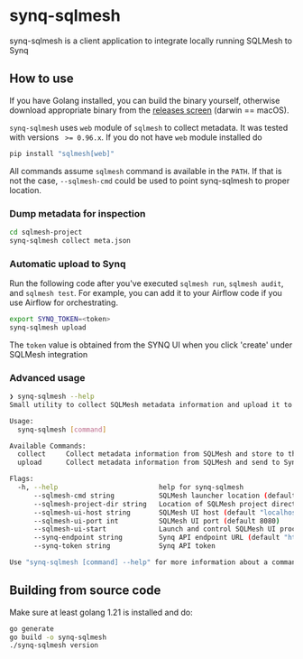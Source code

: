 # synq-sqlmesh
synq-sqlmesh is a client application to integrate locally running SQLMesh to Synq


## How to use

If you have Golang installed, you can build the binary yourself, otherwise download appropriate binary from the [releases screen](https://github.com/getsynq/synq-sqlmesh/releases) (darwin == macOS).

`synq-sqlmesh` uses `web` module of `sqlmesh` to collect metadata. It was tested with versions ` >= 0.96.x`. If you do not have `web` module installed do

```bash
pip install "sqlmesh[web]"
```

All commands assume `sqlmesh` command is available in the `PATH`. If that is not the case, `--sqlmesh-cmd` could be used to point synq-sqlmesh to proper location.

### Dump metadata for inspection

```bash
cd sqlmesh-project
synq-sqlmesh collect meta.json
```

### Automatic upload to Synq
Run the following code after you've executed `sqlmesh run`, `sqlmesh audit`, and `sqlmesh test`. For example, you can add it to your Airflow code if you use Airflow for orchestrating.

```bash
export SYNQ_TOKEN=<token>
synq-sqlmesh upload
```

The `token` value is obtained from the SYNQ UI when you click 'create' under SQLMesh integration

### Advanced usage

```bash
❯ synq-sqlmesh --help
Small utility to collect SQLMesh metadata information and upload it to Synq

Usage:
  synq-sqlmesh [command]

Available Commands:
  collect     Collect metadata information from SQLMesh and store to the file
  upload      Collect metadata information from SQLMesh and send to Synq API

Flags:
  -h, --help                         help for synq-sqlmesh
      --sqlmesh-cmd string           SQLMesh launcher location (default "sqlmesh")
      --sqlmesh-project-dir string   Location of SQLMesh project directory (default ".")
      --sqlmesh-ui-host string       SQLMesh UI host (default "localhost")
      --sqlmesh-ui-port int          SQLMesh UI port (default 8080)
      --sqlmesh-ui-start             Launch and control SQLMesh UI process automatically (default true)
      --synq-endpoint string         Synq API endpoint URL (default "https://developer.synq.io/")
      --synq-token string            Synq API token

Use "synq-sqlmesh [command] --help" for more information about a command.
```


## Building from source code

Make sure at least golang 1.21 is installed and do:

```bash
go generate
go build -o synq-sqlmesh
./synq-sqlmesh version
```
